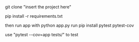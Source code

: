  git clone "insert the project here"
 
 pip install -r requirements.txt

then run app with python app.py
run pip install pytest pytest-cov

use "pytest --cov=app tests/" to test
